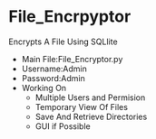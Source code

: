 # File_Encrpyptor
 Encrypts A File Using SQLlite
- Main File:File_Encryptor.py
- Username:Admin
- Password:Admin
- Working On 
    - Multiple Users and Permision
    - Temporary View Of Files
    - Save And Retrieve Directories
    - GUI if Possible
